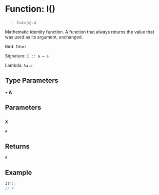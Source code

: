 # Function: I()

> **I**\<`A`\>(`x`): `A`

Mathematic identity function. A function that always returns the value
that was used as its argument, unchanged.

Bird: `Idiot`

Signature: `I :: a → a`

Lambda: `λa.a`

## Type Parameters

• **A**

## Parameters

### x

`A`

## Returns

`A`

## Example

```ts
I(4);
// 4
```
